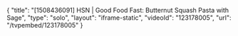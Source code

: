 {
    "title": "[1508436091] HSN | Good Food Fast: Butternut Squash Pasta with Sage",
    "type": "solo",
    "layout": "iframe-static",
    "videoId": "123178005",
    "url": "\/tvpembed\/123178005"
}